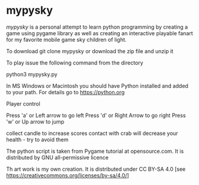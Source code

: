 # mypysky 

*mypysky* is a personal attempt to learn python programming by creating a game using pygame library as well as creating an interactive playable fanart for my favorite mobile game sky children of light.

To download git clone mypysky
or download  the zip file and unzip it 

To play  issue the following command from the directory 

python3 mypysky.py

In MS Windows or Macintosh you should have Python installed and added to your path. 
For details  go to https://python.org 

Player control 

Press 'a' or Left arrow to go left 
Press 'd' or Right Arrow to go right
Press 'w' or Up arrow to jump

collect candle to increase scores 
contact with crab will decrease your health - try to avoid them 


The python script is taken from Pygame tutorial at opensource.com. It is distributed by GNU all-permissive licence

Th art work is my own creation. It is distributed under CC BY-SA 4.0 [see https://creativecommons.org/licenses/by-sa/4.0/] 
